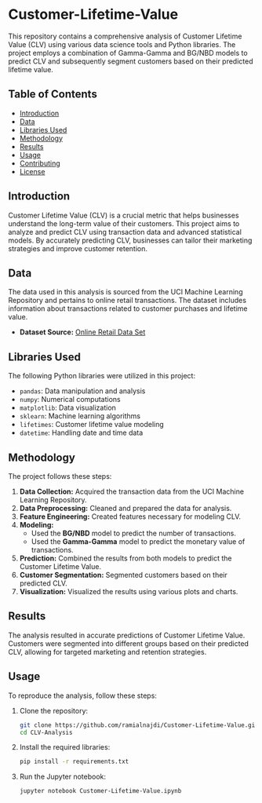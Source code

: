 # Customer-Lifetime-Value

This repository contains a comprehensive analysis of Customer Lifetime Value (CLV) using various data science tools and Python libraries. The project employs a combination of Gamma-Gamma and BG/NBD models to predict CLV and subsequently segment customers based on their predicted lifetime value.

## Table of Contents

- [Introduction](#introduction)
- [Data](#data)
- [Libraries Used](#libraries-used)
- [Methodology](#methodology)
- [Results](#results)
- [Usage](#usage)
- [Contributing](#contributing)
- [License](#license)

## Introduction

Customer Lifetime Value (CLV) is a crucial metric that helps businesses understand the long-term value of their customers. This project aims to analyze and predict CLV using transaction data and advanced statistical models. By accurately predicting CLV, businesses can tailor their marketing strategies and improve customer retention.

## Data

The data used in this analysis is sourced from the UCI Machine Learning Repository and pertains to online retail transactions. The dataset includes information about transactions related to customer purchases and lifetime value.

- **Dataset Source:** [Online Retail Data Set](https://archive.ics.uci.edu/dataset/352/online+retail)

## Libraries Used

The following Python libraries were utilized in this project:

- `pandas`: Data manipulation and analysis
- `numpy`: Numerical computations
- `matplotlib`: Data visualization
- `sklearn`: Machine learning algorithms
- `lifetimes`: Customer lifetime value modeling
- `datetime`: Handling date and time data

## Methodology

The project follows these steps:

1. **Data Collection:** Acquired the transaction data from the UCI Machine Learning Repository.
2. **Data Preprocessing:** Cleaned and prepared the data for analysis.
3. **Feature Engineering:** Created features necessary for modeling CLV.
4. **Modeling:**
   - Used the **BG/NBD** model to predict the number of transactions.
   - Used the **Gamma-Gamma** model to predict the monetary value of transactions.
5. **Prediction:** Combined the results from both models to predict the Customer Lifetime Value.
6. **Customer Segmentation:** Segmented customers based on their predicted CLV.
7. **Visualization:** Visualized the results using various plots and charts.

## Results

The analysis resulted in accurate predictions of Customer Lifetime Value. Customers were segmented into different groups based on their predicted CLV, allowing for targeted marketing and retention strategies.

## Usage

To reproduce the analysis, follow these steps:

1. Clone the repository:
    ```bash
    git clone https://github.com/ramialnajdi/Customer-Lifetime-Value.git
    cd CLV-Analysis
    ```
2. Install the required libraries:
    ```bash
    pip install -r requirements.txt
    ```
3. Run the Jupyter notebook:
    ```bash
    jupyter notebook Customer-Lifetime-Value.ipynb
    ```

